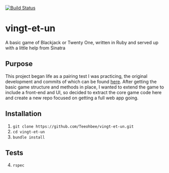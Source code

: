 [![Build Status](https://travis-ci.org/Teeohbee/vingt-et-un.svg?branch=master)](https://travis-ci.org/Teeohbee/vingt-et-un)
# vingt-et-un

A basic game of Blackjack or Twenty One, written in Ruby and served up with a little help from Sinatra

## Purpose

This project began life as a pairing test I was practicing, the original development and commits of which can be found [here](https://github.com/Teeohbee/pairing-tests/tree/master/21s). After getting the basic game structure and methods in place, I wanted to extend the game to include a front-end and UI, so decided to extract the core game code here and create a new repo focused on getting a full web app going.

## Installation

1. `git clone https://github.com/Teeohbee/vingt-et-un.git`
2. `cd vingt-et-un`
3. `bundle install`

## Tests

4. `rspec`
